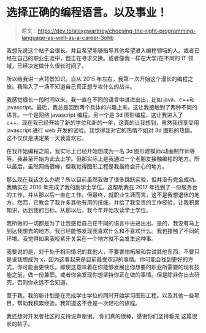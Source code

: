 # 选择正确的编程语言。以及事业！

> 原文：<https://dev.to/alexgwartney/choosing-the-right-programming-language-as-well-as-a-career-3ohb>

我想先说这个帖子会很长。并且希望能够指导其他希望进入编程领域的人。或者已经在自己的职业生涯中，但正在寻求交换。或者像我一样在大学/在不同的 IT 领域，已经决定做什么很长时间了。

所以给我讲一点背景知识。自从 2015 年左右，我第一次开始这个漫长的编程之旅。我陷入了一场不知道自己真正想专攻什么的战斗。

我感觉很长一段时间以来，我一直在不同的语言中进进出出，比如 java、c++和 javascript。最后，我总是回到两个具体的兴趣上来。这让我接触到了两种不同的语言。一个是网络 javascript 编程，另一个是 3d 图形编程，这让我进入了 c++。现在我已经开始了新的学位和新的一年，这真的让我想到，虽然我很享受用 javascript 进行 web 开发的试验。我觉得我对它的热情不如对 3d 图形的热情。这不仅仅是决定某一天我喜欢它。

在我开始编程之前，我实际上已经开始想成为一名 3d 图形建模师/动画制作师等等。我甚至开始为此去上学。但那实际上是我通过一个老朋友接触编程的地方。所以最后，虽然网络很棒，但我觉得图形工程是我最终会开心的地方。

那么现在我该怎么办呢？所以目前虽然我做了很多跳跃实验，但并没有完全成功。我确实在 2016 年完成了我的副学士学位。这帮助我在 2017 年找到了一份服务台的工作，并从那以后一直在工作。但最终，就职业生涯而言，这不是我想退休的地方。然而，它教会了我许多其他有用的技能。并给了我宝贵的工作经验，让我积累知识，达到我的目标。从那以后，我今年开始攻读学士学位。

我所做的一切都是为了让我感觉自己在不同的语言中进进出出。是的，我没有马上到达我想去的地方。我已经能够发现我喜欢什么和不喜欢什么。我也接触了不同的环境。我觉得如果我咬紧牙关呆在一个地方就不会发生这种事。

我要说的是，对于处于相同情况的其他人，不要害怕拓展和尝试其他东西。不要只是说我想成为 x，因为这看起来是目前最受欢迎的事情。你可能会找到更好的方式，你可能会更快乐。即使这意味着在你能够发展出你想要的职业所需要的现有技能之前，做一份兼职。或者你会发现你想坚持你正在做的事情。但是除非你出去研究，否则你永远不会知道。

至于我，我的新计划是在完成学士学位的同时开始学习图形工程。以及其他一些项目，帮助我积累经验。我知道这不会是一次轻松的旅程。

我还想对开发者社区的支持说声谢谢。
你们真的很棒，感谢你们坚持看完
这篇很长的帖子。